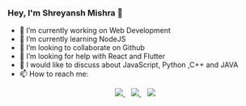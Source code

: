 ### Hey, I'm Shreyansh Mishra 👋


- 🔭 I’m currently working on Web Development
- 🌱 I’m currently learning NodeJS 
- 👯 I’m looking to collaborate on Github
- 🤔 I’m looking for help with React and Flutter
- 💬 I would like to discuss about JavaScript, Python ,C++ and JAVA
- 📫 How to reach me: 
<p align="center">
  <a href="https://www.linkedin.com/in/shreyansh-mishra-455b65118/">
    <img src="https://img.shields.io/badge/linkedin-%230077B5.svg?&style=for-the-badge&logo=linkedin&logoColor=white" />
  </a>&nbsp;&nbsp;
  <a href="https://twitter.com/Shreyansh_0007">
    <img src="https://img.shields.io/badge/twitter-%231DA1F2.svg?&style=for-the-badge&logo=twitter&logoColor=white" />
  </a>&nbsp;&nbsp;
  <a href="https://www.instagram.com/ishreyanshmishra/">
    <img src="https://img.shields.io/badge/instagram-%23E4405F.svg?&style=for-the-badge&logo=instagram&logoColor=white" />
    
  </a>&nbsp;&nbsp;
</p>
